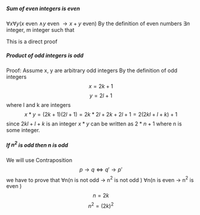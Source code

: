 
##### Sum of even integers is even
$\forall x \forall y (x$ even $\land y$ even $\rightarrow x+y$ even) 
By the definition of even numbers $\exists n$ integer, m integer such that 

This is a direct proof


##### Product of odd integers is odd

Proof:
Assume x, y are arbitrary odd integers
By the definition of odd integers $$x=2k+1$$$$y=2l+1$$where l and k are integers$$x*y=(2k+1)(2l+1)=2k*2l+2k+2l+1= 2(2kl+l+k)+1$$since $2kl+l+k$ is an integer $x*y$ can be written as $2*n+1$ where n is some integer.   


##### If $n^2$ is odd then n is odd

We will use Contraposition$$p\rightarrow q\Leftrightarrow q'\rightarrow p'$$we have to prove that
$\forall$n(n is not odd $\rightarrow$ n$^2$ is not odd )
$\forall$n(n is even $\rightarrow$ n$^2$ is even )
$$n=2k$$$$n^2=(2k)^2$$
